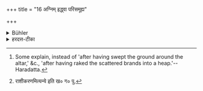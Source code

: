 +++
title = "16 अग्निम् इद्ध्वा परिसमूह्य"

+++

<details><summary>Bühler</summary>

16. After having kindled the fire, and having swept the ground around (the altar), he shall place [^9]  the sacred fuel on the fire every morning and evening, according to the prescription (of the Gṛhya-sūtra).


[^9]:  Some explain, instead of 'after having swept the ground around the altar,' &c., 'after having raked the scattered brands into a heap.'--Haradatta.
</details>

<details><summary>हरदत्त-टीका</summary>

## सूत्रम्
अग्निमिध्वा परिसमूह्य समिध आदध्यात्सायंप्रातर्यथोपदेशम् ॥ १६ ॥  
### टिप्पनी
परिसमूहनं परितो मार्जनम् । विप्रकीर्णस्याग्ने[^६]रेकीकरणमित्यन्ये । यथोपदेशं यथा गृह्य उक्तं तथा समिध आदध्यात् । गृह्ये विहितमपि समिदाधानं विधीयते सर्वाचरणार्थम् । सायं प्रातरित्यादिकान्विशेषाः न वक्ष्यामीति च ॥ १६ ॥  

[^६]: राशीकरणमित्यन्ये इति ख० ग० पु.
</details>
